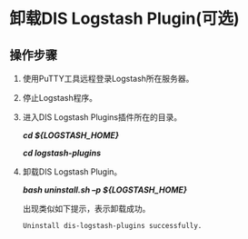 # 卸载DIS Logstash Plugin\(可选\)<a name="dgc_01_0241"></a>

## 操作步骤<a name="zh-cn_topic_0194140939_section75029320585"></a>

1.  使用PuTTY工具远程登录Logstash所在服务器。
2.  停止Logstash程序。
3.  进入DIS Logstash Plugins插件所在的目录。

    **_**cd $\{LOGSTASH\_HOME\}**_**

    **_**cd logstash-plugins**_**

4.  卸载DIS Logstash Plugin。

    **_**bash uninstall.sh –p $\{LOGSTASH\_HOME\}**_**

    出现类似如下提示，表示卸载成功。

    ```
    Uninstall dis-logstash-plugins successfully.
    ```


